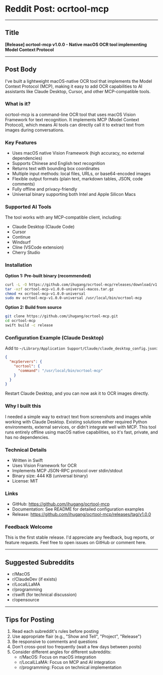 # Reddit Post: ocrtool-mcp

---

## Title

**[Release] ocrtool-mcp v1.0.0 - Native macOS OCR tool implementing Model Context Protocol**

---

## Post Body

I've built a lightweight macOS-native OCR tool that implements the Model Context Protocol (MCP), making it easy to add OCR capabilities to AI assistants like Claude Desktop, Cursor, and other MCP-compatible tools.

### What is it?

ocrtool-mcp is a command-line OCR tool that uses macOS Vision Framework for text recognition. It implements MCP (Model Context Protocol), which means AI tools can directly call it to extract text from images during conversations.

### Key Features

- Uses macOS native Vision Framework (high accuracy, no external dependencies)
- Supports Chinese and English text recognition
- Returns text with bounding box coordinates
- Multiple input methods: local files, URLs, or base64-encoded images
- Flexible output formats (plain text, markdown tables, JSON, code comments)
- Fully offline and privacy-friendly
- Universal binary supporting both Intel and Apple Silicon Macs

### Supported AI Tools

The tool works with any MCP-compatible client, including:

- Claude Desktop (Claude Code)
- Cursor
- Continue
- Windsurf
- Cline (VSCode extension)
- Cherry Studio

### Installation

**Option 1: Pre-built binary (recommended)**

```bash
curl -L -O https://github.com/ihugang/ocrtool-mcp/releases/download/v1.0.0/ocrtool-mcp-v1.0.0-universal-macos.tar.gz
tar -xzf ocrtool-mcp-v1.0.0-universal-macos.tar.gz
chmod +x ocrtool-mcp-v1.0.0-universal
sudo mv ocrtool-mcp-v1.0.0-universal /usr/local/bin/ocrtool-mcp
```

**Option 2: Build from source**

```bash
git clone https://github.com/ihugang/ocrtool-mcp.git
cd ocrtool-mcp
swift build -c release
```

### Configuration Example (Claude Desktop)

Add to `~/Library/Application Support/Claude/claude_desktop_config.json`:

```json
{
  "mcpServers": {
    "ocrtool": {
      "command": "/usr/local/bin/ocrtool-mcp"
    }
  }
}
```

Restart Claude Desktop, and you can now ask it to OCR images directly.

### Why I built this

I needed a simple way to extract text from screenshots and images while working with Claude Desktop. Existing solutions either required Python environments, external services, or didn't integrate well with MCP. This tool runs entirely offline using macOS native capabilities, so it's fast, private, and has no dependencies.

### Technical Details

- Written in Swift
- Uses Vision Framework for OCR
- Implements MCP JSON-RPC protocol over stdin/stdout
- Binary size: 444 KB (universal binary)
- License: MIT

### Links

- GitHub: https://github.com/ihugang/ocrtool-mcp
- Documentation: See README for detailed configuration examples
- Release: https://github.com/ihugang/ocrtool-mcp/releases/tag/v1.0.0

### Feedback Welcome

This is the first stable release. I'd appreciate any feedback, bug reports, or feature requests. Feel free to open issues on GitHub or comment here.

---

## Suggested Subreddits

- r/MacOS
- r/ClaudeDev (if exists)
- r/LocalLLaMA
- r/programming
- r/swift (for technical discussion)
- r/opensource

---

## Tips for Posting

1. Read each subreddit's rules before posting
2. Use appropriate flair (e.g., "Show and Tell", "Project", "Release")
3. Be responsive to comments and questions
4. Don't cross-post too frequently (wait a few days between posts)
5. Consider different angles for different subreddits:
   - r/MacOS: Focus on macOS integration
   - r/LocalLLaMA: Focus on MCP and AI integration
   - r/programming: Focus on technical implementation
